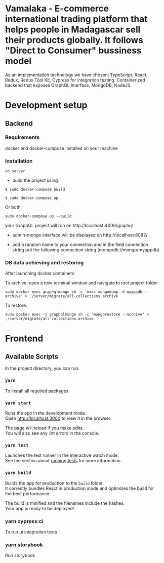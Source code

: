# Vamalaka - E-commerce international trading platform that helps people in Madagascar sell their products globally. It follows "Direct to Consumer" bussiness model

As an implementation technology we have chosen: TypeScript, React, Redux, Redux Tool Kit, Cypress for integration testing. Containerized backend that exposes GraphQL interface, MongoDB, NodeJS

# Development setup

## Backend

### Requirements

docker and docker-compose installed on your machine

### Installation

```
cd server
```

- build the project using

```
$ sudo docker-compose build
```

```
$ sudo docker-compose up
```

Or both

```
sudo docker-compose up --build
```

your GraphQL project will run on http://localhost:4000/graphql

- admin-mongo interface will be displayed on http://localhost:8082/

- add a random name to your connection and in the field connection string put the following connection string
  (mongodb://mongo/myappdb)

### DB data achieving and restoring

After launching docker containers

To archive:
open a new terminal window and navigate to root project folder

```
sudo docker exec graphqlmongo sh -c 'exec mongodump -d myappdb --archive' > ./server/migrate/all-collections.archive
```

To restore:

```
sudo docker exec -i graphqlmongo sh -c "mongorestore --archive" < ./server/migrate/all-collections.archive
```

# Frontend

## Available Scripts

In the project directory, you can run:

### `yarn`

To install all required packages

### `yarn start`

Runs the app in the development mode.\
Open [http://localhost:3000](http://localhost:3000) to view it in the browser.

The page will reload if you make edits.\
You will also see any lint errors in the console.

### `yarn test`

Launches the test runner in the interactive watch mode.\
See the section about [running tests](https://facebook.github.io/create-react-app/docs/running-tests) for more information.

### `yarn build`

Builds the app for production to the `build` folder.\
It correctly bundles React in production mode and optimizes the build for the best performance.

The build is minified and the filenames include the hashes.\
Your app is ready to be deployed!

### yarn cypress:ci

To run ui integration tests

### yarn storybook

Run storybook
